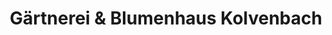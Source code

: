 ---
title: "Gärtnerei & Blumenhaus Kolvenbach"
url: /euskirchen/gaertnerei-und-blumenhaus-kolvenbach/
shop: Blumen
---